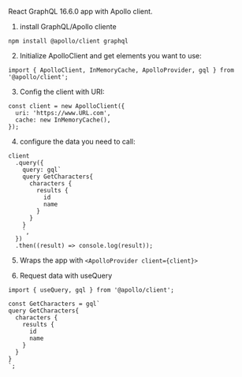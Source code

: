 React GraphQL 16.6.0 app with Apollo client.

1. install GraphQL/Apollo cliente

`npm install @apollo/client graphql`

2. Initialize ApolloClient and get elements you want to use:
```
import { ApolloClient, InMemoryCache, ApolloProvider, gql } from '@apollo/client';
```

3. Config the client with URI:
```
const client = new ApolloClient({
  uri: 'https://www.URL.com',
  cache: new InMemoryCache(),
});
```

4. configure the data you need to call:
```
client
  .query({
    query: gql`
    query GetCharacters{
      characters {
        results {
          id
          name
        }
      }
    }
    `,
  })
  .then((result) => console.log(result));
```
5. Wraps the app with `<ApolloProvider client={client}>`

6. Request data with useQuery
```
import { useQuery, gql } from '@apollo/client';

const GetCharacters = gql`
query GetCharacters{
  characters {
    results {
      id
      name
    }
  }
}
`;
```



